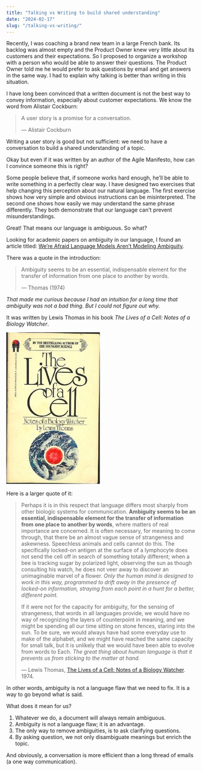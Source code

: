 ```yaml
---
title: "Talking vs Writing to build shared understanding"
date: "2024-02-17"
slug: "/talking-vs-writing/"
---
```

Recently, I was coaching a brand new team in a large French bank. Its backlog was almost empty and the Product Owner knew very little about its customers and their expectations. So I proposed to organize a workshop with a person who would be able to answer their questions. The Product Owner told me he would prefer to ask questions by email and get answers in the same way. I had to explain why talking is better than writing in this situation.
<!-- end -->

I have long been convinced that a written document is not the best way to convey information, especially about customer expectations. We know the word from Alistair Cockburn:

> A user story is a promise for a conversation.
> 
> — Alistair Cockburn

Writing a user story is good but not sufficient: we need to have a conversation to build a shared understanding of a topic.

Okay but even if it was written by an author of the Agile Manifesto, how can I convince someone this is right?

Some people believe that, if someone works hard enough, he’ll be able to write something in a perfectly clear way. I have designed two exercises that help changing this perception about our natural language. The first exercise shows how very simple and obvious instructions can be misinterpreted. The second one shows how easily we may understand the same phrase differently. They both demonstrate that our language can't prevent misunderstandings.

Great! That means our language is ambiguous. So what?

Looking for academic papers on ambiguity in our language, I found an article titled: [We’re Afraid Language Models Aren’t Modeling Ambiguity](https://arxiv.org/abs/2304.14399).

There was a quote in the introduction:

> Ambiguity seems to be an essential, indispensable element for the transfer of information from one place to another by words.
> 
> — Thomas (1974)

*That made me curious because I had an intuition for a long time that ambiguity was not a bad thing. But I could not figure out why.*

It was written by Lewis Thomas in his book *The Lives of a Cell: Notes of a Biology Watcher*.

![The Lives of a Cell: Notes of a Biology Watcher](../images/The_Lives_of_a_Cell.png)

Here is a larger quote of it:

> Perhaps it is in this respect that language differs most sharply from other biologic systems for communication. **Ambiguity seems to be an essential, indispensable element for the transfer of information from one place to another by words**, where matters of real importance are concerned. It is often necessary, for meaning to come through, that there be an almost vague sense of strangeness and askewness. Speechless animals and cells cannot do this. The specifically locked-on antigen at the surface of a lymphocyte does not send the cell off in search of something totally different; when a bee is tracking sugar by polarized light, observing the sun as though consulting his watch, he does not veer away to discover an unimaginable marvel of a flower. *Only the human mind is designed to work in this way, programmed to drift away in the presence of locked-on information, straying from each point in a hunt for a better, different point.*
> 
> If it were not for the capacity for ambiguity, for the sensing of strangeness, that words in all languages provide, we would have no way of recognizing the layers of counterpoint in meaning, and we might be spending all our time sitting on stone fences, staring into the sun. To be sure, we would always have had some everyday use to make of the alphabet, and we might have reached the same capacity for small talk, but it is unlikely that we would have been able to evolve from words to Each. *The great thing about human language is that it prevents us from sticking to the matter at hand.*
> 
> — Lewis Thomas, [The Lives of a Cell: Notes of a Biology Watcher](https://www.amazon.com/Lives-Cell-Notes-Biology-Watcher/dp/0140047433/). 1974.

In other words, ambiguity is not a language flaw that we need to fix.
It is a way to go beyond what is said.

What does it mean for us?

1. Whatever we do, a document will always remain ambiguous.
2. Ambiguity is not a language flaw; it is an advantage.
3. The only way to remove ambiguities, is to ask clarifying questions.
4. By asking question, we not only disambiguate meanings but enrich the topic.

And obviously, a conversation is more efficient than a long thread of emails (a one way communication).